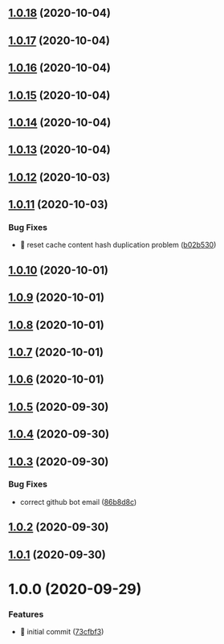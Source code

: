 ## [1.0.18](https://github.com/actionsflow/actionsflow-action/compare/v1...v1.0.18) (2020-10-04)

## [1.0.17](https://github.com/actionsflow/actionsflow-action/compare/v1...v1.0.17) (2020-10-04)

## [1.0.16](https://github.com/actionsflow/actionsflow-action/compare/v1...v1.0.16) (2020-10-04)

## [1.0.15](https://github.com/actionsflow/actionsflow-action/compare/v1.0.14...v1.0.15) (2020-10-04)

## [1.0.14](https://github.com/actionsflow/actionsflow-action/compare/v1.0.13...v1.0.14) (2020-10-04)

## [1.0.13](https://github.com/actionsflow/actionsflow-action/compare/v1...v1.0.13) (2020-10-04)

## [1.0.12](https://github.com/actionsflow/actionsflow-action/compare/v1.0.11...v1.0.12) (2020-10-03)

## [1.0.11](https://github.com/actionsflow/actionsflow-action/compare/v1...v1.0.11) (2020-10-03)


### Bug Fixes

* 🐛 reset cache content hash duplication problem ([b02b530](https://github.com/actionsflow/actionsflow-action/commit/b02b5308b0adf10d0a1614e5086133f203128ccf))

## [1.0.10](https://github.com/actionsflow/actionsflow-action/compare/v1.0.9...v1.0.10) (2020-10-01)

## [1.0.9](https://github.com/actionsflow/actionsflow-action/compare/v1.0.8...v1.0.9) (2020-10-01)

## [1.0.8](https://github.com/actionsflow/actionsflow-action/compare/v1.0.7...v1.0.8) (2020-10-01)

## [1.0.7](https://github.com/actionsflow/actionsflow-action/compare/v1...v1.0.7) (2020-10-01)

## [1.0.6](https://github.com/actionsflow/actionsflow-action/compare/v1.0.5...v1.0.6) (2020-10-01)

## [1.0.5](https://github.com/actionsflow/actionsflow-action/compare/v1.0.4...v1.0.5) (2020-09-30)

## [1.0.4](https://github.com/actionsflow/actionsflow-action/compare/v1.0.3...v1.0.4) (2020-09-30)

## [1.0.3](https://github.com/actionsflow/actionsflow-action/compare/v1.0.2...v1.0.3) (2020-09-30)


### Bug Fixes

* correct github bot email ([86b8d8c](https://github.com/actionsflow/actionsflow-action/commit/86b8d8c30120b84c5c8b05f5d632f92accc490b0))

## [1.0.2](https://github.com/actionsflow/actionsflow-action/compare/v1.0.1...v1.0.2) (2020-09-30)

## [1.0.1](https://github.com/actionsflow/actionsflow-action/compare/v1...v1.0.1) (2020-09-30)

# 1.0.0 (2020-09-29)


### Features

* 🎸 initial commit ([73cfbf3](https://github.com/actionsflow/actionsflow-action/commit/73cfbf3e1fc813554e165785342b14ef63c695e1))

